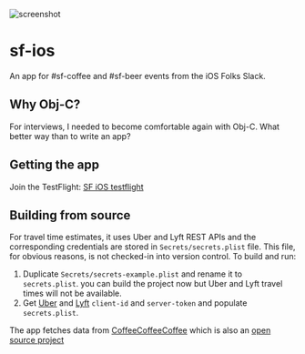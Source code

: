 ![screenshot](https://github.com/gravicle/sf-ios/blob/master/screenshots.jpg)

# sf-ios
An app for #sf-coffee and #sf-beer events from the iOS Folks Slack.

## Why Obj-C?
For interviews, I needed to become comfortable again with Obj-C. What better way than to write an app?

## Getting the app

Join the TestFlight: [SF iOS testflight](https://testflight.apple.com/join/9OaIrtAO)

## Building from source

For travel time estimates, it uses Uber and Lyft REST APIs and the corresponding credentials are stored in `Secrets/secrets.plist` file. This file, for obvious reasons, is not checked-in into version control. To build and run:

1. Duplicate `Secrets/secrets-example.plist` and rename it to `secrets.plist`. you can build the project now but Uber and Lyft travel times will not be available.
2. Get [Uber](https://auth.uber.com/login/?next_url=https%3A%2F%2Fdeveloper.uber.com%2Fdashboard%2F&state=jZgX3-jJNzOiN57ly8Tv0uY0ArFXStNvQsjM_mzcYdg%3D) and [Lyft](https://www.lyft.com/developers/manage) `client-id` and `server-token` and populate `secrets.plist`.

The app fetches data from [CoffeeCoffeeCoffee](http://coffeecoffeecoffee.coffee) which is also an [open source project](https://github.com/jamescmartinez/coffee)
